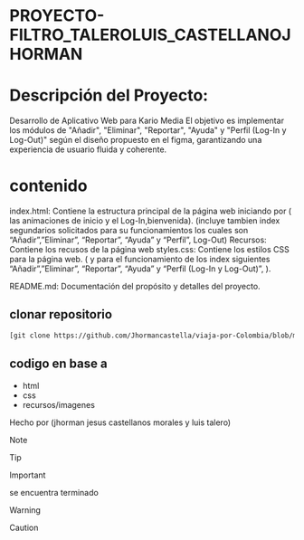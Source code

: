 # PROYECTO-FILTRO_TALEROLUIS_CASTELLANOJHORMAN

# Descripción del Proyecto:

Desarrollo de Aplicativo Web para Kario Media
El objetivo es implementar los módulos de "Añadir",
"Eliminar", "Reportar", "Ayuda" y "Perfil (Log-In y Log-Out)" 
según el diseño propuesto en el figma, garantizando una experiencia de usuario fluida y coherente.

# contenido

index.html: Contiene la estructura principal de la página web iniciando por ( las animaciones de inicio y el Log-In,bienvenida).
(incluye tambien index segundarios solicitados para su funcionamientos los cuales son 
“Añadir”,”Eliminar”, “Reportar”, “Ayuda” y “Perfil”, Log-Out)
Recursos: Contiene los recusos de la página web
styles.css: Contiene los estilos CSS para la página web.
( y para el funcionamiento de los index siguientes “Añadir”,”Eliminar”, “Reportar”, “Ayuda” y “Perfil (Log-In y Log-Out)”, ).

README.md: Documentación del propósito y detalles del proyecto.

## clonar repositorio
```bash
[git clone https://github.com/Jhormancastella/viaja-por-Colombia/blob/main/am.html](https://github.com/Jhormancastella/PROYECTO-FILTRO_TALEROLUIS_CASTELLANOJHORMAN.git)
```

## codigo en base a 
- html
- css
- recursos/imagenes


Hecho por (jhorman jesus castellanos morales y luis talero)

> [!NOTE]
>

> [!TIP]
> 

> [!IMPORTANT]  
> se encuentra terminado

> [!WARNING]  
> 

> [!CAUTION]
> 
